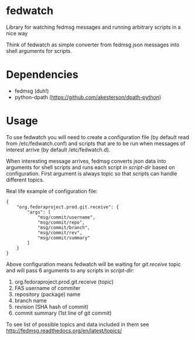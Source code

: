 fedwatch
========

Library for watching fedmsg messages and running arbitrary scripts in a nice way

Think of fedwatch as simple converter from fedmsg json messages into shell
arguments for scripts. 

Dependencies
============
* fedmsg (duh!)
* python-dpath (https://github.com/akesterson/dpath-python)

Usage
=====

To use fedwatch you will need to create a configuration file (by default read
from /etc/fedwatch.conf) and scripts that are to be run when messages of
interest arrive (by default /etc/fedwatch.d). 

When interesting message arrives, fedmsg converts json data into arguments for
shell scripts and runs each script in <em>script-dir</em> based on
configuration. First argument is always topic so that scripts can handle
different topics. 

Real life example of configuration file:

    {
        "org.fedoraproject.prod.git.receive": {
            "args": [
                "msg/commit/username",
                "msg/commit/repo",
                "msg/commit/branch",
                "msg/commit/rev",
                "msg/commit/summary"
            ]
        }
    }

Above configuration means fedwatch will be waiting for <em>git.receive</em>
topic and will pass 6 arguments to any scripts in <em>script-dir</em>:
  
  1. org.fedoraproject.prod.git.receive (topic)
  2. FAS username of commiter
  3. repository (package) name
  4. branch name
  5. revision (SHA hash of commit)
  6. commit summary (1st line of git commit)

To see list of possible topics and data included in them see
http://fedmsg.readthedocs.org/en/latest/topics/

